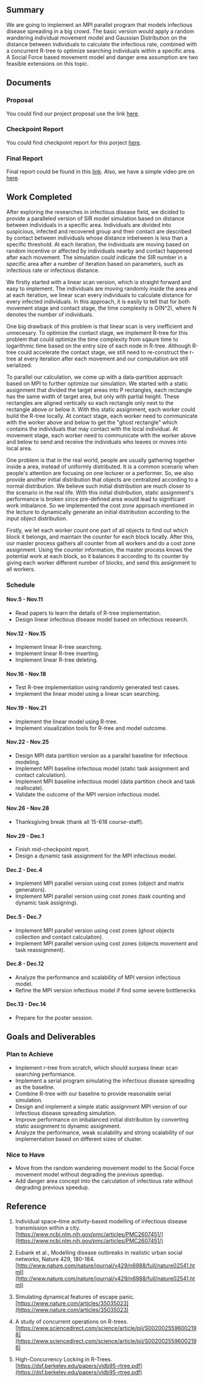 ## Summary

We are going to implement an MPI parallel program that models infectious disease spreading in a big crowd. The basic version would apply a random wandering individual movement model and Gaussian Distribution on the distance between individuals to calculate the infectious rate, combined with a concurrent R-tree to optimize searching individuals within a specific area. A Social Force based movement model and danger area assumption are two feasible extensions on this topic.


## Documents
### Proposal

You could find our project proposal use the link [here](https://docs.google.com/document/d/1tsleYAoje3bNcmz6uF-RaMOxEU0FN9mPoS9msJkUcrA/edit?usp=sharing).

### Checkpoint Report

You could find checkpoint report for this porject [here](https://docs.google.com/document/d/1BM-jaM9GXgmGWbn2sI7aPPbhSdBLyLSXRcmYJ2oPEDE/edit?usp=sharing).

### Final Report

Final report could be found in this [link](https://www.overleaf.com/read/wcshrqfybwbs). Also, we have a simple video pre on [here](https://youtu.be/exwPxSS-S1k).

## Work Completed
After exploring the researches in infectious disease field, we dicided to provide a paralleled version of SIR model simulation based on distance between individuals in a specific area. Individuals are divided into suspicious, infected and recovered group and their contact are described by contact between individuals whose distance inbetween is less than a specific threshold. At each iteration, the individuals are moving based on random incentive or affected by individuals nearby and contact happened after each movement. The simulation could indicate the SIR number in a specific area after a number of iteration based on parameters, such as infectious rate or infectious distance.

We firstly started with a linear scan version, which is straight forward and easy to implement. The individuals are moving randomly inside the area and at each iteration, we linear scan every individuals to calculate distance for every infected individuals. In this approach, it is easily to tell that for both movement stage and contact stage, the time complexity is O(N^2), where N denotes the number of individuals.

One big drawback of this problem is that linear scan is very inefficient and unnecesary. To optimize the contact stage, we implement R-tree for this problem that could optimize the time complexity from sqaure time to logarithmic time based on the entry size of each node in R-tree. Although R-tree could accelerate the contact stage, we still need to re-construct the r-tree at every iteration after each movement and our computation are still serialized.

To parallel our calculation, we come up with a data-partition approach based on MPI to further optimize our simulation. We started with a static assignment that divided the target areas into P rectangles, each rectangle has the same width of target area, but only with partial height. These rectangles are aligned vertically so each rectangle only next to the rectangle above or below it. With this static assignment, each worker could build the R-tree locally. At contact stage, each worker need to communicate with the worker above and below to get the "ghost rectangle" which contains the individuals that may contact with the local individual. At movement stage, each worker need to communicate with the worker above and below to send and receive the individuals who leaves or moves into local area.

One problem is that in the real world, people are usually gathering together inside a area, instead of uniformly distributed. It is a common scenario when people's attention are focusing on one lecturer or a performer. So, we also provide another initial distribution that objects are centralized according to a normal distribution. We believe such initial distribution are much closer to the scenario in the real life. With this initial distribution, static assignment's performance is broken since pre-defined area would lead to significant work imbalance. So we implemented the cost zone approach mentioned in the lecture to dynamically generate an initial distribution according to the input object distribution.

Firstly, we let each worker count one part of all objects to find out which block it belongs, and maintain the counter for each block locally. After this, our master process gathers all counter from all workers and do a cost zone assignment. Using the counter information, the master process knows the potential work at each block, so it balances it according to its counter by giving each worker different number of blocks, and send this assignment to all workers.

### Schedule

#### Nov.5 - Nov.11
* Read papers to learn the details of R-tree implementation.
* Design linear infectious disease model based on infectious research.

#### Nov.12 - Nov.15
* Implement linear R-tree searching.
* Implement linear R-tree inserting.
* Implement linear R-tree deleting.

#### Nov.16 - Nov.18
* Test R-tree implementation using randomly generated test cases.
* Implement the linear model using a linear scan searching.

#### Nov.19 - Nov.21
* Implement the linear model using R-tree.
* Implement visualization tools for R-tree and model outcome.

#### Nov.22 - Nov.25
* Design MPI data partition version as a parallel baseline for infectious modeling.
* Implement MPI baseline infectious model (static task assignment and contact calculation).
* Implement MPI baseline infectious model (data partition check and task reallocate).
* Validate the outcome of the MPI version infectious model.

#### Nov.26 - Nov.28
* Thanksgiving break (thank all 15-618 course-staff).

#### Nov.29 - Dec.1
* Finish mid-checkpoint report.
* Design a dynamic task assignment for the MPI infectious model.

#### Dec.2 - Dec.4
* Implement MPI parallel version using cost zones (object and matrix generators).
* Implement MPI parallel version using cost zones (task counting and dynamic task assigning).

#### Dec.5 - Dec.7
* Implement MPI parallel version using cost zones (ghost objects collection and contact calculation).
* Implement MPI parallel version using cost zones (objects movement and task reassignment).

#### Dec.8 - Dec.12
* Analyze the performance and scalability of MPI version infectious model.
* Refine the MPI version infectious model if find some severe bottlenecks

#### Dec.13 - Dec.14
* Prepare for the poster session.

## Goals and Deliverables
### Plan to Achieve
* Implement r-tree from scratch, which should surpass linear scan searching performance.
* Implement a serial program simulating the infectious disease spreading as the baseline.
* Combine R-tree with our baseline to provide reasonable serial simulation.
* Design and implement a simple static assignment MPI version of our infectious disease spreading simulation.
* Improve performance on imbalanced initial distribution by converting static assignment to dynamic assignment.
* Analyze the performance, weak scalability and strong scalability of our implementation based on different sizes of cluster.

### Nice to Have
* Move from the random wandering movement model to the Social Force movement model without degrading the previous speedup.
* Add danger area concept into the calculation of infectious rate without degrading previous speedup.



## Reference

1. Individual space–time activity-based modelling of infectious disease transmission within a city. [https://www.ncbi.nlm.nih.gov/pmc/articles/PMC2607451/](https://www.ncbi.nlm.nih.gov/pmc/articles/PMC2607451/)

2. Eubank et al., Modelling disease outbreaks in realistic urban social networks, Nature 429, 180-184. [http://www.nature.com/nature/journal/v429/n6988/full/nature02541.html](http://www.nature.com/nature/journal/v429/n6988/full/nature02541.html)

3. Simulating dynamical features of escape panic. [https://www.nature.com/articles/35035023](https://www.nature.com/articles/35035023)

4. A study of concurrent operations on R-trees. [https://www.sciencedirect.com/science/article/pii/S0020025596002198](https://www.sciencedirect.com/science/article/pii/S0020025596002198)

5. High-Concurrency Locking in R-Trees. [https://dsf.berkeley.edu/papers/vldb95-rtree.pdf](https://dsf.berkeley.edu/papers/vldb95-rtree.pdf)
